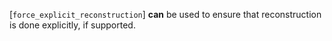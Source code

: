 [`force_explicit_reconstruction`] **can**  be used to ensure that
reconstruction is done explicitly, if supported.